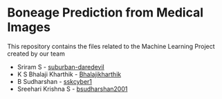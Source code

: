 # Boneage Prediction from Medical Images
This repository contains the files related to the Machine Learning Project created by our team

* Sriram S - [suburban-daredevil](https://github.com/suburban-daredevil)
* K S Bhalaji Kharthik - [Bhalajikharthik](https://github.com/Bhalajikharthik)
* B Sudharshan - [sskcyber1](https://github.com/sskcyber1)
* Sreehari Krishna S - [bsudharshan2001](https://github.com/bsudharshan2001)

